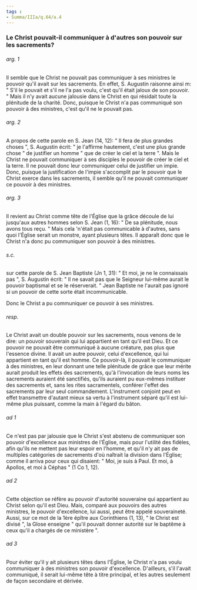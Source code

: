 ```yaml
---
tags : 
- Summa/IIIa/q.64/a.4
---
```


### Le Christ pouvait-il communiquer à d'autres son pouvoir sur les sacrements?

###### arg. 1
Il semble que le Christ ne pouvait pas communiquer à ses ministres le pouvoir qu'il avait sur les sacrements. En effet, S. Augustin raisonne ainsi m: " S'il le pouvait et s'il ne l'a pas voulu, c'est qu'il était jaloux de son pouvoir. " Mais il n'y avait aucune jalousie dans le Christ en qui résidait toute la plénitude de la charité. Donc, puisque le Christ n'a pas communiqué son pouvoir à des ministres, c'est qu'il ne le pouvait pas. 

###### arg. 2
A propos de cette parole en S. Jean (14, 12): " Il fera de plus grandes choses ", S. Augustin écrit: " je l'affirme hautement, c'est une plus grande chose " de justifier un homme " que de créer le ciel et la terre ". Mais le Christ ne pouvait communiquer à ses disciples le pouvoir de créer le ciel et la terre. Il ne pouvait donc leur communiquer celui de justifier un impie. Donc, puisque la justification de l'impie s'accomplit par le pouvoir que le Christ exerce dans les sacrements, il semble qu'il ne pouvait communiquer ce pouvoir à des ministres. 

###### arg. 3
Il revient au Christ comme tête de l'Église que la grâce découle de lui jusqu'aux autres hommes selon S. Jean (1, 16): " De sa plénitude, nous avons tous reçu. " Mais cela 'n'était pas communicable à d'autres, sans quoi l'Église serait un monstre, ayant plusieurs têtes. Il apparaît donc que le Christ n'a donc pu communiquer son pouvoir à des ministres. 

###### s.c.
sur cette parole de S. Jean Baptiste (Jn 1, 31): " Et moi, je ne le connaissais pas ", S. Augustin écrit: " Il ne savait pas que le Seigneur lui-même aurait le pouvoir baptismal et se le réserverait. " Jean Baptiste ne l'aurait pas ignoré si un pouvoir de cette sorte était incommunicable. 

Donc le Christ a pu communiquer ce pouvoir à ses ministres. 

###### resp.
Le Christ avait un double pouvoir sur les sacrements, nous venons de le dire: un pouvoir souverain qui lui appartient en tant qu'il est Dieu. Et ce pouvoir ne pouvait être communiqué à aucune créature, pas plus que l'essence divine. Il avait un autre pouvoir, celui d'excellence, qui lui appartient en tant qu'il est homme. Ce pouvoir-là, il pouvait le communiquer à des ministres, en leur donnant une telle plénitude de grâce que leur mérite aurait produit les effets des sacrements, qu'à l'invocation de leurs noms les sacrements auraient été sanctifiés, qu'ils auraient pu eux-mêmes instituer des sacrements et, sans les rites sacramentels, conférer l'effet des sacrements par leur seul commandement. L'instrument conjoint peut en effet transmettre d'autant mieux sa vertu à l'instrument séparé qu'il est lui-même plus puissant, comme la main à l'égard du bâton. 

###### ad 1
Ce n'est pas par jalousie que le Christ s'est abstenu de communiquer son pouvoir d'excellence aux ministres de l'Église, mais pour l'utilité des fidèles, afin qu'ils ne mettent pas leur espoir en l'homme, et qu'il n'y ait pas de multiples catégories de sacrements d'où naîtrait la division dans l'Église; comme il arriva pour ceux qui disaient: " Moi, je suis à Paul. Et moi, à Apollos, et moi à Céphas " (1 Co 1, 12). 

###### ad 2
Cette objection se réfère au pouvoir d'autorité souveraine qui appartient au Christ selon qu'il est Dieu. Mais, comparé aux pouvoirs des autres ministres, le pouvoir d'excellence, lui aussi, peut être appelé souveraineté. Aussi, sur ce mot de la 1ère épître aux Corinthiens (1, 13), " le Christ est divisé ", la Glose enseigne " qu'il pouvait donner autorité sur le baptême à ceux qu'il a chargés de ce ministère ". 

###### ad 3
Pour éviter qu'il y ait plusieurs têtes dans l'Église, le Christ n'a pas voulu communiquer à des ministres son pouvoir d'excellence. D'ailleurs, s'il l'avait communiqué, il serait lui-même tête à titre principal, et les autres seulement de façon secondaire et dérivée. 

